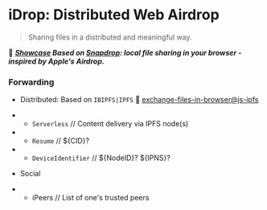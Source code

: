 # iDrop: Distributed Web Airdrop

> Sharing files in a distributed and meaningful way.

:whale:  _**[Showcase](https://service.edening.net/ipfs/QmYWYACCWYQ5bwCrKEZXwMyNtAxnsQ8zNKQfSsnGqzGRF8) Based on [Snapdrop](https://github.com/RobinLinus/snapdrop): local file sharing in your browser - inspired by Apple's Airdrop.**_

### Forwarding

- Distributed: Based on `IBIPFS|IPFS`  :eyes: [exchange-files-in-browser@js-ipfs](https://github.com/ipfs/js-ipfs/tree/master/examples/exchange-files-in-browser)

- * `Serverless`  // Content delivery via IPFS node(s)
- * `Resume`  // ${CID}?
- * `DeviceIdentifier` // ${NodeID}? ${IPNS}?

- Social

- * iPeers  // List of one's trusted peers
